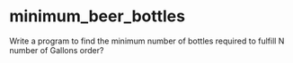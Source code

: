 # minimum_beer_bottles
Write a program to find the minimum number of bottles required to fulfill N number of Gallons order?
